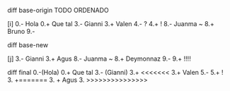 diff base-origin
TODO ORDENADO

[i]
0.- Hola 
0.+ Que tal
3.- Gianni 
3.+ Valen 
4.- ? 
4.+ ! 
8.- Juanma ~
8.+ Bruno
9.-

diff base-new

[j]
3.- Gianni 
3.+ Agus 
8.- Juanma ~
8.+ Deymonnaz
9.-
9.+ !!!!

diff final
0.-(Hola)
0.+ Que tal
3.- (Gianni)
3.+ <<<<<<<
3.+ Valen
5.-
5.+ !
3. +=======
3. + Agus
3. >>>>>>>>>>>>>>>




